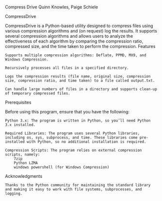 Compress Drive
Quinn Knowles, Paige Schiele

CompressDrive

CompressDrive is a Python-based utility designed to compress files using various compression algorithms and (on request) log the results. It supports several compression algorithms and allows users to analyze the effectiveness of each algorithm by comparing the compression ratio, compressed size, and the time taken to perform the compression.
Features

    Supports multiple compression algorithms: Deflate, PPMD, MX9, and Windows Compression.

    Recursively processes all files in a specified directory.

    Logs the compression results (file name, original size, compression size, compression ratio, and time taken) to a file called output.txt.

    Can handle large numbers of files in a directory and supports clean-up of temporary compressed files.

Prerequisites

Before using this program, ensure that you have the following:

    Python 3.x: The program is written in Python, so you’ll need Python 3.x installed.

    Required Libraries: The program uses several Python libraries, including os, sys, subprocess, and time. These libraries come pre-installed with Python, so no additional installation is required.

    Compression Scripts: The program relies on external compression scripts, namely:
		7zip
		Python LZMA
        windows powershell (for Windows Compression)
		
Acknowledgments

    Thanks to the Python community for maintaining the standard library and making it easy to work with file systems, subprocesses, and logging.
